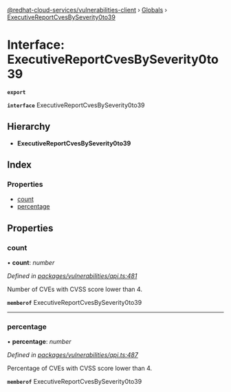 [@redhat-cloud-services/vulnerabilities-client](../README.md) › [Globals](../globals.md) › [ExecutiveReportCvesBySeverity0to39](executivereportcvesbyseverity0to39.md)

# Interface: ExecutiveReportCvesBySeverity0to39

**`export`** 

**`interface`** ExecutiveReportCvesBySeverity0to39

## Hierarchy

* **ExecutiveReportCvesBySeverity0to39**

## Index

### Properties

* [count](executivereportcvesbyseverity0to39.md#count)
* [percentage](executivereportcvesbyseverity0to39.md#percentage)

## Properties

###  count

• **count**: *number*

*Defined in [packages/vulnerabilities/api.ts:481](https://github.com/RedHatInsights/javascript-clients/blob/master/packages/vulnerabilities/api.ts#L481)*

Number of CVEs with CVSS score lower than 4.

**`memberof`** ExecutiveReportCvesBySeverity0to39

___

###  percentage

• **percentage**: *number*

*Defined in [packages/vulnerabilities/api.ts:487](https://github.com/RedHatInsights/javascript-clients/blob/master/packages/vulnerabilities/api.ts#L487)*

Percentage of CVEs with CVSS score lower than 4.

**`memberof`** ExecutiveReportCvesBySeverity0to39
